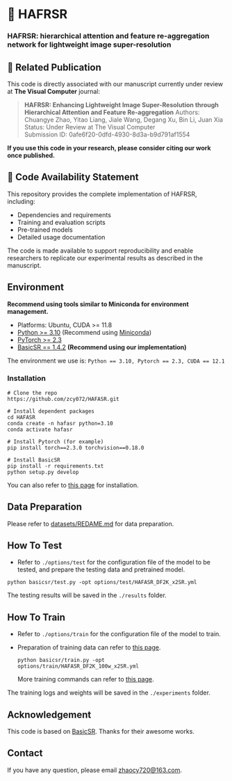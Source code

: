 # 📖 HAFRSR

### HAFRSR: hierarchical attention and feature re-aggregation network for lightweight image super-resolution



## 📄 Related Publication

This code is directly associated with our manuscript currently under review at **The Visual Computer** journal:

> **HAFRSR: Enhancing Lightweight Image Super-Resolution through Hierarchical Attention and Feature Re-aggregation** 
> Authors: Chuangye Zhao, Yitao Liang, Jiale Wang, Degang Xu, Bin Li, Juan Xia  
> Status: Under Review at The Visual Computer  
> Submission ID: 0afe6f20-0dfd-4930-8d3a-b9d791af1554

**If you use this code in your research, please consider citing our work once published.**

## 🔗 Code Availability Statement

This repository provides the complete implementation of HAFRSR, including:

- Dependencies and requirements
- Training and evaluation scripts  
- Pre-trained models
- Detailed usage documentation

The code is made available to support reproducibility and enable researchers to replicate our experimental results as described in the manuscript.



## Environment

**Recommend using tools similar to Miniconda for environment management.**

- Platforms: Ubuntu, CUDA >= 11.8
- [Python >= 3.10](https://www.python.org/) (Recommend using [Miniconda](https://www.anaconda.com/docs/getting-started/miniconda/main))
- [PyTorch >= 2.3](https://pytorch.org/)
- [BasicSR == 1.4.2](https://github.com/XPixelGroup/BasicSR) **(Recommend using our implementation)**

The environment we use is: `Python == 3.10, Pytorch == 2.3, CUDA == 12.1`

### Installation

```
# Clone the repo
https://github.com/zcy072/HAFASR.git

# Install dependent packages
cd HAFASR
conda create -n hafasr python=3.10
conda activate hafasr

# Install Pytorch (for example)
pip install torch==2.3.0 torchvision==0.18.0

# Install BasicSR
pip install -r requirements.txt
python setup.py develop
```

You can also refer to [this page](https://github.com/XPixelGroup/BasicSR/blob/master/docs/INSTALL.md) for installation.

## Data Preparation

Please refer to [datasets/REDAME.md](datasets/README.md) for data preparation.

## How To Test

- Refer to `./options/test` for the configuration file of the model to be tested, and prepare the testing data and pretrained model.

```
python basicsr/test.py -opt options/test/HAFASR_DF2K_x2SR.yml
```

The testing results will be saved in the `./results` folder.

## How To Train

- Refer to `./options/train` for the configuration file of the model to train.

- Preparation of training data can refer to [this page](https://github.com/XPixelGroup/BasicSR/blob/master/docs/DatasetPreparation.md).

  ```
  python basicsr/train.py -opt options/train/HAFASR_DF2K_100w_x2SR.yml
  ```

  More training commands can refer to [this page](https://github.com/XPixelGroup/BasicSR/blob/master/docs/TrainTest.md).

The training logs and weights will be saved in the `./experiments` folder.



## Acknowledgement

This code is based on [BasicSR](https://github.com/XPixelGroup/BasicSR). Thanks for their awesome works.

## Contact

If you have any question, please email zhaocy720@163.com.
